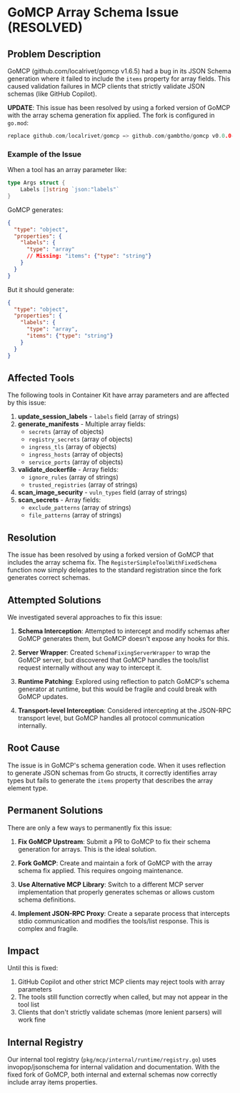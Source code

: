 # GoMCP Array Schema Issue (RESOLVED)

## Problem Description

GoMCP (github.com/localrivet/gomcp v1.6.5) had a bug in its JSON Schema generation where it failed to include the `items` property for array fields. This caused validation failures in MCP clients that strictly validate JSON schemas (like GitHub Copilot).

**UPDATE**: This issue has been resolved by using a forked version of GoMCP with the array schema generation fix applied. The fork is configured in `go.mod`:

```go
replace github.com/localrivet/gomcp => github.com/gambtho/gomcp v0.0.0-20250626062144-6c7ed4c9d536
```

### Example of the Issue

When a tool has an array parameter like:
```go
type Args struct {
    Labels []string `json:"labels"`
}
```

GoMCP generates:
```json
{
  "type": "object",
  "properties": {
    "labels": {
      "type": "array"
      // Missing: "items": {"type": "string"}
    }
  }
}
```

But it should generate:
```json
{
  "type": "object", 
  "properties": {
    "labels": {
      "type": "array",
      "items": {"type": "string"}
    }
  }
}
```

## Affected Tools

The following tools in Container Kit have array parameters and are affected by this issue:

1. **update_session_labels** - `labels` field (array of strings)
2. **generate_manifests** - Multiple array fields:
   - `secrets` (array of objects)
   - `registry_secrets` (array of objects)
   - `ingress_tls` (array of objects)
   - `ingress_hosts` (array of objects)
   - `service_ports` (array of objects)
3. **validate_dockerfile** - Array fields:
   - `ignore_rules` (array of strings)
   - `trusted_registries` (array of strings)
4. **scan_image_security** - `vuln_types` field (array of strings)
5. **scan_secrets** - Array fields:
   - `exclude_patterns` (array of strings)
   - `file_patterns` (array of strings)

## Resolution

The issue has been resolved by using a forked version of GoMCP that includes the array schema fix. The `RegisterSimpleToolWithFixedSchema` function now simply delegates to the standard registration since the fork generates correct schemas.

## Attempted Solutions

We investigated several approaches to fix this issue:

1. **Schema Interception**: Attempted to intercept and modify schemas after GoMCP generates them, but GoMCP doesn't expose any hooks for this.

2. **Server Wrapper**: Created `SchemaFixingServerWrapper` to wrap the GoMCP server, but discovered that GoMCP handles the tools/list request internally without any way to intercept it.

3. **Runtime Patching**: Explored using reflection to patch GoMCP's schema generator at runtime, but this would be fragile and could break with GoMCP updates.

4. **Transport-level Interception**: Considered intercepting at the JSON-RPC transport level, but GoMCP handles all protocol communication internally.

## Root Cause

The issue is in GoMCP's schema generation code. When it uses reflection to generate JSON schemas from Go structs, it correctly identifies array types but fails to generate the `items` property that describes the array element type.

## Permanent Solutions

There are only a few ways to permanently fix this issue:

1. **Fix GoMCP Upstream**: Submit a PR to GoMCP to fix their schema generation for arrays. This is the ideal solution.

2. **Fork GoMCP**: Create and maintain a fork of GoMCP with the array schema fix applied. This requires ongoing maintenance.

3. **Use Alternative MCP Library**: Switch to a different MCP server implementation that properly generates schemas or allows custom schema definitions.

4. **Implement JSON-RPC Proxy**: Create a separate process that intercepts stdio communication and modifies the tools/list response. This is complex and fragile.

## Impact

Until this is fixed:

1. GitHub Copilot and other strict MCP clients may reject tools with array parameters
2. The tools still function correctly when called, but may not appear in the tool list
3. Clients that don't strictly validate schemas (more lenient parsers) will work fine

## Internal Registry

Our internal tool registry (`pkg/mcp/internal/runtime/registry.go`) uses invopop/jsonschema for internal validation and documentation. With the fixed fork of GoMCP, both internal and external schemas now correctly include array items properties.